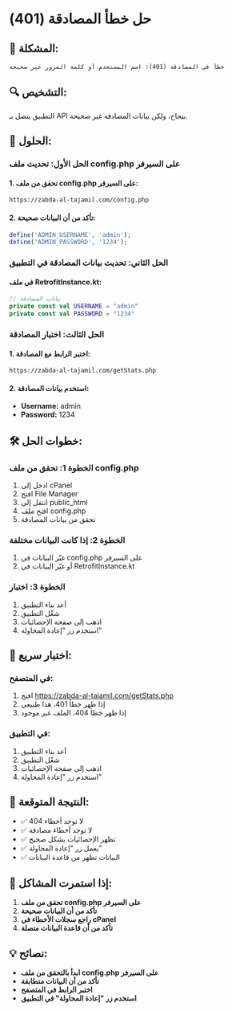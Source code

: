 # حل خطأ المصادقة (401)

## 🚨 المشكلة:
```
خطأ في المصادقة (401): اسم المستخدم أو كلمة المرور غير صحيحة
```

## 🔍 التشخيص:
التطبيق يتصل بـ API بنجاح، ولكن بيانات المصادقة غير صحيحة.

## 🎯 الحلول:

### الحل الأول: تحديث ملف config.php على السيرفر

#### 1. تحقق من ملف config.php على السيرفر:
```
https://zabda-al-tajamil.com/config.php
```

#### 2. تأكد من أن البيانات صحيحة:
```php
define('ADMIN_USERNAME', 'admin');
define('ADMIN_PASSWORD', '1234');
```

### الحل الثاني: تحديث بيانات المصادقة في التطبيق

#### في ملف RetrofitInstance.kt:
```kotlin
// بيانات المصادقة
private const val USERNAME = "admin"
private const val PASSWORD = "1234"
```

### الحل الثالث: اختبار المصادقة

#### 1. اختبر الرابط مع المصادقة:
```
https://zabda-al-tajamil.com/getStats.php
```

#### 2. استخدم بيانات المصادقة:
- **Username:** admin
- **Password:** 1234

## 🛠️ خطوات الحل:

### الخطوة 1: تحقق من ملف config.php
1. ادخل إلى cPanel
2. افتح File Manager
3. انتقل إلى public_html
4. افتح ملف config.php
5. تحقق من بيانات المصادقة

### الخطوة 2: إذا كانت البيانات مختلفة
1. غيّر البيانات في config.php على السيرفر
2. أو غيّر البيانات في RetrofitInstance.kt

### الخطوة 3: اختبار
1. أعد بناء التطبيق
2. شغّل التطبيق
3. اذهب إلى صفحة الإحصائيات
4. استخدم زر "إعادة المحاولة"

## 🧪 اختبار سريع:

### في المتصفح:
1. افتح https://zabda-al-tajamil.com/getStats.php
2. إذا ظهر خطأ 401، هذا طبيعي
3. إذا ظهر خطأ 404، الملف غير موجود

### في التطبيق:
1. أعد بناء التطبيق
2. شغّل التطبيق
3. اذهب إلى صفحة الإحصائيات
4. استخدم زر "إعادة المحاولة"

## 🎯 النتيجة المتوقعة:

- ✅ لا توجد أخطاء 404
- ✅ لا توجد أخطاء مصادقة
- ✅ تظهر الإحصائيات بشكل صحيح
- ✅ يعمل زر "إعادة المحاولة"
- ✅ البيانات تظهر من قاعدة البيانات

## 🚨 إذا استمرت المشاكل:

1. **تحقق من ملف config.php على السيرفر**
2. **تأكد من أن البيانات صحيحة**
3. **راجع سجلات الأخطاء في cPanel**
4. **تأكد من أن قاعدة البيانات متصلة**

## 💡 نصائح:

- **ابدأ بالتحقق من ملف config.php على السيرفر**
- **تأكد من أن البيانات متطابقة**
- **اختبر الرابط في المتصفح**
- **استخدم زر "إعادة المحاولة" في التطبيق**
